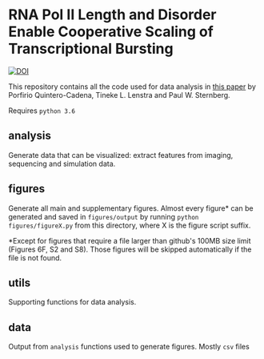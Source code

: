# RNA Pol II Length and Disorder Enable Cooperative Scaling of Transcriptional Bursting

[![DOI](https://data.caltech.edu/badge/215094635.svg)](https://data.caltech.edu/badge/latestdoi/215094635)

This repository contains all the code used for data analysis in [this paper](https://www.biorxiv.org/content/10.1101/825299v1) by Porfirio Quintero-Cadena, Tineke L. Lenstra and Paul W. Sternberg.

Requires `python 3.6`

## analysis
Generate data that can be visualized: extract features from imaging, sequencing and simulation data.
## figures
Generate all main and supplementary figures. Almost every figure\* can be generated and saved in `figures/output` by running `python figures/figureX.py` from this directory, where X is the figure script suffix.

\*Except for figures that require a file larger than github's 100MB size limit (Figures 6F, S2 and S8). Those figures will be skipped automatically if the file is not found.
## utils
Supporting functions for data analysis.
## data
Output from `analysis` functions used to generate figures. Mostly `csv` files
